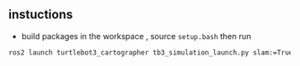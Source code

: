 ## instuctions
- build packages in the workspace , source `setup.bash` then run
```bash
ros2 launch turtlebot3_cartographer tb3_simulation_launch.py slam:=True
```